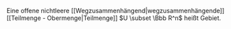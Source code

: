 Eine offene nichtleere [[Wegzusammenhängend|wegzusammenhängende]] [[Teilmenge - Obermenge|Teilmenge]] $U \subset \Bbb R^n$ heißt Gebiet.